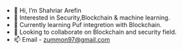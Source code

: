 - 👋 Hi, I’m Shahriar Arefin
- 👀 Interested in Security,Blockchain & machine learning.
- 🌱 Currently learning Puf integretion with Blockchain.
- 💞️ Looking to collaborate on Blockchain and security field.
- 📫 Email - zummon97@gmail.com

<!---
arefin97/arefin97 is a ✨ special ✨ repository because its `README.md` (this file) appears on your GitHub profile.
You can click the Preview link to take a look at your changes.
--->
